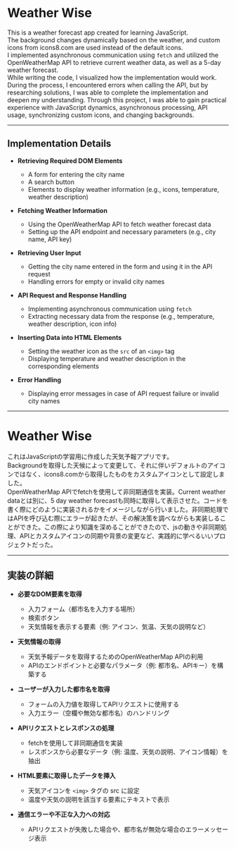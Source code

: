 # Weather Wise

This is a weather forecast app created for learning JavaScript.  
The background changes dynamically based on the weather, and custom icons from icons8.com are used instead of the default icons.  
I implemented asynchronous communication using `fetch` and utilized the OpenWeatherMap API to retrieve current weather data, as well as a 5-day weather forecast.  
While writing the code, I visualized how the implementation would work. During the process, I encountered errors when calling the API, but by researching solutions, I was able to complete the implementation and deepen my understanding. Through this project, I was able to gain practical experience with JavaScript dynamics, asynchronous processing, API usage, synchronizing custom icons, and changing backgrounds.

---

## Implementation Details

- **Retrieving Required DOM Elements**  
    - A form for entering the city name  
    - A search button  
    - Elements to display weather information (e.g., icons, temperature, weather description)

- **Fetching Weather Information**  
    - Using the OpenWeatherMap API to fetch weather forecast data  
    - Setting up the API endpoint and necessary parameters (e.g., city name, API key)

- **Retrieving User Input**  
    - Getting the city name entered in the form and using it in the API request  
    - Handling errors for empty or invalid city names

- **API Request and Response Handling**  
    - Implementing asynchronous communication using `fetch`  
    - Extracting necessary data from the response (e.g., temperature, weather description, icon info)

- **Inserting Data into HTML Elements**  
    - Setting the weather icon as the `src` of an `<img>` tag  
    - Displaying temperature and weather description in the corresponding elements

- **Error Handling**  
    - Displaying error messages in case of API request failure or invalid city names  

---

# Weather Wise

これはJavaScriptの学習用に作成した天気予報アプリです。  
Backgroundを取得した天候によって変更して、それに伴いデフォルトのアイコンではなく、icons8.comから取得したものをカスタムアイコンとして設定しました。  
OpenWeatherMap APIでfetchを使用して非同期通信を実装。Current weather dataとは別に、5 day weather forecastも同時に取得して表示させた。コードを書く際にどのように実装されるかをイメージしながら行いました。非同期処理ではAPIを呼び込む際にエラーが起きたが、その解決策を調べながらも実装しることができた。この際により知識を深めることができたので、jsの動きや非同期処理、APIとカスタムアイコンの同期や背景の変更など、実践的に学べるいいプロジェクトだった。

---

## 実装の詳細

- **必要なDOM要素を取得**  
    - 入力フォーム（都市名を入力する場所）  
    - 検索ボタン  
    - 天気情報を表示する要素（例: アイコン、気温、天気の説明など）

- **天気情報の取得**  
    - 天気予報データを取得するためのOpenWeatherMap APIの利用  
    - APIのエンドポイントと必要なパラメータ（例: 都市名、APIキー）を構築する

- **ユーザーが入力した都市名を取得**  
    - フォームの入力値を取得してAPIリクエストに使用する  
    - 入力エラー（空欄や無効な都市名）のハンドリング

- **APIリクエストとレスポンスの処理**  
    - fetchを使用して非同期通信を実装  
    - レスポンスから必要なデータ（例: 温度、天気の説明、アイコン情報）を抽出

- **HTML要素に取得したデータを挿入**  
    - 天気アイコンを `<img>` タグの src に設定  
    - 温度や天気の説明を該当する要素にテキストで表示

- **通信エラーや不正な入力への対応**  
    - APIリクエストが失敗した場合や、都市名が無効な場合のエラーメッセージ表示
